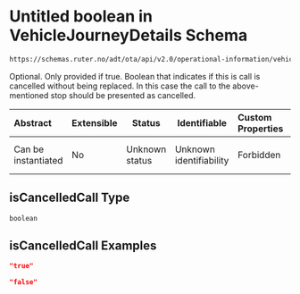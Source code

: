 # Untitled boolean in VehicleJourneyDetails Schema

```txt
https://schemas.ruter.no/adt/ota/api/v2.0/operational-information/vehicle-journey-details.json#/definitions/pointCall/properties/isCancelledCall
```

Optional. Only provided if true. Boolean that indicates if this is call is cancelled without being replaced. In this case the call to the above-mentioned stop should be presented as cancelled.


| Abstract            | Extensible | Status         | Identifiable            | Custom Properties | Additional Properties | Access Restrictions | Defined In                                                                                                                 |
| :------------------ | ---------- | -------------- | ----------------------- | :---------------- | --------------------- | ------------------- | -------------------------------------------------------------------------------------------------------------------------- |
| Can be instantiated | No         | Unknown status | Unknown identifiability | Forbidden         | Allowed               | none                | [vehicle-journey-details.json\*](../../schema/operational-information/vehicle-journey-details.json "open original schema") |

## isCancelledCall Type

`boolean`

## isCancelledCall Examples

```json
"true"
```

```json
"false"
```
